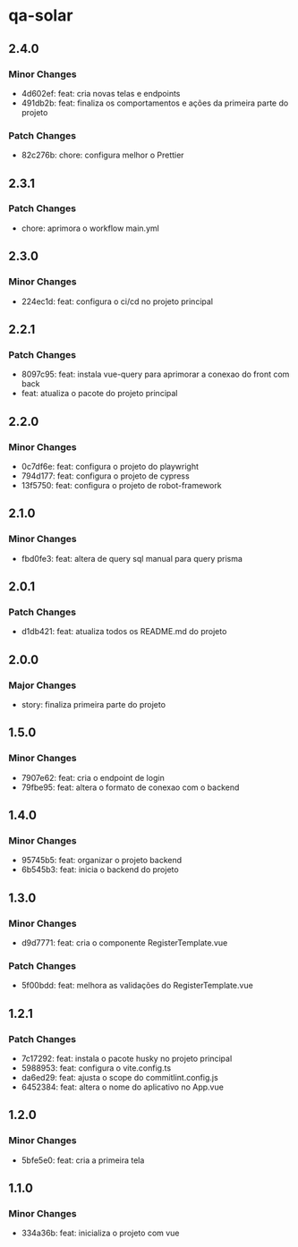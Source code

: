 # qa-solar

## 2.4.0

### Minor Changes

- 4d602ef: feat: cria novas telas e endpoints
- 491db2b: feat: finaliza os comportamentos e ações da primeira parte do projeto

### Patch Changes

- 82c276b: chore: configura melhor o Prettier

## 2.3.1

### Patch Changes

- chore: aprimora o workflow main.yml

## 2.3.0

### Minor Changes

- 224ec1d: feat: configura o ci/cd no projeto principal

## 2.2.1

### Patch Changes

- 8097c95: feat: instala vue-query para aprimorar a conexao do front com back
- feat: atualiza o pacote do projeto principal

## 2.2.0

### Minor Changes

- 0c7df6e: feat: configura o projeto do playwright
- 794d177: feat: configura o projeto de cypress
- 13f5750: feat: configura o projeto de robot-framework

## 2.1.0

### Minor Changes

- fbd0fe3: feat: altera de query sql manual para query prisma

## 2.0.1

### Patch Changes

- d1db421: feat: atualiza todos os README.md do projeto

## 2.0.0

### Major Changes

- story: finaliza primeira parte do projeto

## 1.5.0

### Minor Changes

- 7907e62: feat: cria o endpoint de login
- 79fbe95: feat: altera o formato de conexao com o backend

## 1.4.0

### Minor Changes

- 95745b5: feat: organizar o projeto backend
- 6b545b3: feat: inicia o backend do projeto

## 1.3.0

### Minor Changes

- d9d7771: feat: cria o componente RegisterTemplate.vue

### Patch Changes

- 5f00bdd: feat: melhora as validações do RegisterTemplate.vue

## 1.2.1

### Patch Changes

- 7c17292: feat: instala o pacote husky no projeto principal
- 5988953: feat: configura o vite.config.ts
- da6ed29: feat: ajusta o scope do commitlint.config.js
- 6452384: feat: altera o nome do aplicativo no App.vue

## 1.2.0

### Minor Changes

- 5bfe5e0: feat: cria a primeira tela

## 1.1.0

### Minor Changes

- 334a36b: feat: inicializa o projeto com vue
